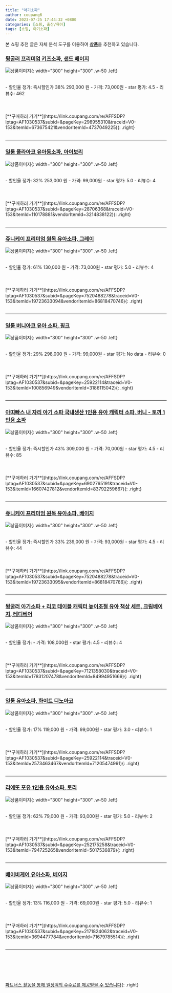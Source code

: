 ```yaml
---
title: "아기소파"
author: coupang6
date: 2023-07-25 17:44:32 +0800
categories: [쇼핑, 출산/육아]
tags: [쇼핑, 아기소파]
---
```


본 쇼핑 추천 글은 자체 분석 도구를 이용하여 [**상품**](https://link.coupang.com/a/bao1ui)을 추천하고 있습니다.

### [뒹굴러 프리미엄 키즈소파, 샌드 베이지](https://link.coupang.com/re/AFFSDP?lptag=AF1030537&subid=&pageKey=298955310&traceid=V0-153&itemId=673675421&vendorItemId=4737049225)

![상품이미지](https://thumbnail6.coupangcdn.com/thumbnails/remote/230x230ex/image/retail/images/2019/05/02/17/9/91e1b6a9-2886-43e3-96d6-8f947c198f61.jpg){: width="300" height="300" .w-50 .left}


<br>
- 할인율 정가: 즉시할인가 38%  293,000   원
- 가격: 73,000원
- star 평가: 4.5
- 리뷰수: 462
<br>
<br>
<br>
<br>
[**구매하러 가기**](https://link.coupang.com/re/AFFSDP?lptag=AF1030537&subid=&pageKey=298955310&traceid=V0-153&itemId=673675421&vendorItemId=4737049225){: .right}
<br>
<br>

---

### [일룸 폴라아코 유아동소파, 아이보리](https://link.coupang.com/re/AFFSDP?lptag=AF1030537&subid=&pageKey=28706368&traceid=V0-153&itemId=110178881&vendorItemId=3214838122)

![상품이미지](https://thumbnail8.coupangcdn.com/thumbnails/remote/230x230ex/image/retail/images/2017/07/26/10/9/13006c05-e20f-449e-84d5-fad64bcb94fe.jpg){: width="300" height="300" .w-50 .left}


<br>
- 할인율 정가: 32%  253,000   원
- 가격: 99,000원
- star 평가: 5.0
- 리뷰수: 4
<br>
<br>
<br>
<br>
[**구매하러 가기**](https://link.coupang.com/re/AFFSDP?lptag=AF1030537&subid=&pageKey=28706368&traceid=V0-153&itemId=110178881&vendorItemId=3214838122){: .right}
<br>
<br>

---

### [쥬니케이 프리미엄 원목 유아소파, 그레이](https://link.coupang.com/re/AFFSDP?lptag=AF1030537&subid=&pageKey=7520488278&traceid=V0-153&itemId=19723633094&vendorItemId=86818470746)

![상품이미지](https://thumbnail7.coupangcdn.com/thumbnails/remote/230x230ex/image/vendor_inventory/9715/44b6c3255b1556b27c5071384683780950adb8b2d78bb05b0b136863ea55.jpeg){: width="300" height="300" .w-50 .left}


<br>
- 할인율 정가: 61%  130,000   원
- 가격: 73,000원
- star 평가: 5.0
- 리뷰수: 4
<br>
<br>
<br>
<br>
[**구매하러 가기**](https://link.coupang.com/re/AFFSDP?lptag=AF1030537&subid=&pageKey=7520488278&traceid=V0-153&itemId=19723633094&vendorItemId=86818470746){: .right}
<br>
<br>

---

### [일룸 버니아코 유아 소파, 핑크](https://link.coupang.com/re/AFFSDP?lptag=AF1030537&subid=&pageKey=25922114&traceid=V0-153&itemId=100856949&vendorItemId=3186115042)

![상품이미지](https://thumbnail8.coupangcdn.com/thumbnails/remote/230x230ex/image/retail/images/2017/07/04/18/0/46b60eb7-34e0-4594-a6cb-8f035481f55b.jpg){: width="300" height="300" .w-50 .left}


<br>
- 할인율 정가: 29%  298,000   원
- 가격: 99,000원
- star 평가: No data
- 리뷰수: 0
<br>
<br>
<br>
<br>
[**구매하러 가기**](https://link.coupang.com/re/AFFSDP?lptag=AF1030537&subid=&pageKey=25922114&traceid=V0-153&itemId=100856949&vendorItemId=3186115042){: .right}
<br>
<br>

---

### [아띠빠스 내 자리 아기 소파 국내생산 1인용 유아 캐릭터 소파, 버니 - 토끼 1인용 소파](https://link.coupang.com/re/AFFSDP?lptag=AF1030537&subid=&pageKey=6902765191&traceid=V0-153&itemId=16607427812&vendorItemId=83792259667)

![상품이미지](https://thumbnail8.coupangcdn.com/thumbnails/remote/230x230ex/image/vendor_inventory/9aa2/81c078a9f235d05c255ca3d8ecd3b9ff4339158041f085ef3438ca99b411.jpg){: width="300" height="300" .w-50 .left}


<br>
- 할인율 정가: 즉시할인가 43%  309,000   원
- 가격: 70,000원
- star 평가: 4.5
- 리뷰수: 85
<br>
<br>
<br>
<br>
[**구매하러 가기**](https://link.coupang.com/re/AFFSDP?lptag=AF1030537&subid=&pageKey=6902765191&traceid=V0-153&itemId=16607427812&vendorItemId=83792259667){: .right}
<br>
<br>

---

### [쥬니케이 프리미엄 원목 유아소파, 베이지](https://link.coupang.com/re/AFFSDP?lptag=AF1030537&subid=&pageKey=7520488278&traceid=V0-153&itemId=19723633095&vendorItemId=86818470766)

![상품이미지](https://thumbnail9.coupangcdn.com/thumbnails/remote/230x230ex/image/vendor_inventory/add8/ee130c39564219f121b32b7627423a323ef339d8e31b36fb33d9995c6901.jpeg){: width="300" height="300" .w-50 .left}


<br>
- 할인율 정가: 즉시할인가 33%  239,000   원
- 가격: 93,000원
- star 평가: 4.5
- 리뷰수: 44
<br>
<br>
<br>
<br>
[**구매하러 가기**](https://link.coupang.com/re/AFFSDP?lptag=AF1030537&subid=&pageKey=7520488278&traceid=V0-153&itemId=19723633095&vendorItemId=86818470766){: .right}
<br>
<br>

---

### [뒹굴러 아기소파 + 리코 테이블 캐릭터 높이조절 유아 책상 세트, 크림베이지, 테디베어](https://link.coupang.com/re/AFFSDP?lptag=AF1030537&subid=&pageKey=7121358030&traceid=V0-153&itemId=17831207478&vendorItemId=84994951669)

![상품이미지](https://thumbnail6.coupangcdn.com/thumbnails/remote/230x230ex/image/vendor_inventory/39be/045e81d5eb78b11979c3c848ffaf5217ebbfcb80b1505174cc3461a8cf77.png){: width="300" height="300" .w-50 .left}


<br>
- 할인율 정가: 
- 가격: 108,000원
- star 평가: 4.5
- 리뷰수: 4
<br>
<br>
<br>
<br>
[**구매하러 가기**](https://link.coupang.com/re/AFFSDP?lptag=AF1030537&subid=&pageKey=7121358030&traceid=V0-153&itemId=17831207478&vendorItemId=84994951669){: .right}
<br>
<br>

---

### [일룸 유아소파, 화이트 디노아코](https://link.coupang.com/re/AFFSDP?lptag=AF1030537&subid=&pageKey=25922114&traceid=V0-153&itemId=2573463467&vendorItemId=71205474991)

![상품이미지](https://thumbnail8.coupangcdn.com/thumbnails/remote/230x230ex/image/retail/images/2020/07/30/12/7/b6dbd095-7e7f-4d86-9a04-1a088f90a401.jpg){: width="300" height="300" .w-50 .left}


<br>
- 할인율 정가: 17%  119,000   원
- 가격: 99,000원
- star 평가: 3.0
- 리뷰수: 1
<br>
<br>
<br>
<br>
[**구매하러 가기**](https://link.coupang.com/re/AFFSDP?lptag=AF1030537&subid=&pageKey=25922114&traceid=V0-153&itemId=2573463467&vendorItemId=71205474991){: .right}
<br>
<br>

---

### [리에또 포유 1인용 유아쇼파, 토리](https://link.coupang.com/re/AFFSDP?lptag=AF1030537&subid=&pageKey=252175258&traceid=V0-153&itemId=794725265&vendorItemId=5017536879)

![상품이미지](https://thumbnail10.coupangcdn.com/thumbnails/remote/230x230ex/image/retail/images/2019/07/04/12/5/40bcaa13-9b11-4e02-9e72-ea55b254e75a.jpg){: width="300" height="300" .w-50 .left}


<br>
- 할인율 정가: 62%  79,000   원
- 가격: 93,000원
- star 평가: 5.0
- 리뷰수: 2
<br>
<br>
<br>
<br>
[**구매하러 가기**](https://link.coupang.com/re/AFFSDP?lptag=AF1030537&subid=&pageKey=252175258&traceid=V0-153&itemId=794725265&vendorItemId=5017536879){: .right}
<br>
<br>

---

### [베이비케어 유아소파, 베이지](https://link.coupang.com/re/AFFSDP?lptag=AF1030537&subid=&pageKey=2171824062&traceid=V0-153&itemId=3694477784&vendorItemId=71679785514)

![상품이미지](https://thumbnail8.coupangcdn.com/thumbnails/remote/230x230ex/image/retail/images/2020/09/28/17/7/0f3b1c12-8968-4b28-930f-a36d6c27b0c8.jpg){: width="300" height="300" .w-50 .left}


<br>
- 할인율 정가: 13%  116,000   원
- 가격: 69,000원
- star 평가: 5.0
- 리뷰수: 1
<br>
<br>
<br>
<br>
[**구매하러 가기**](https://link.coupang.com/re/AFFSDP?lptag=AF1030537&subid=&pageKey=2171824062&traceid=V0-153&itemId=3694477784&vendorItemId=71679785514){: .right}
<br>
<br>

---
<br><br><br><br><br> [파트너스 활동을 통해 일정액의 수수료를 제공받을 수 있습니다](https://link.coupang.com/a/bao1ui){: .right}